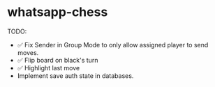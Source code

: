# whatsapp-chess

TODO:

- ✅ Fix Sender in Group Mode to only allow assigned player to send moves.
- ✅ Flip board on black's turn
- ✅ Highlight last move
- Implement save auth state in databases.
